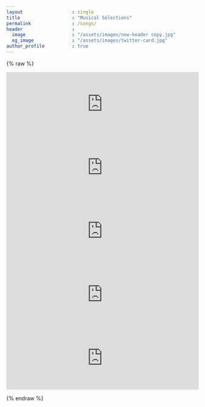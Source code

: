 ```yaml
---
layout                  : single
title                   : "Musical Selections"
permalink               : /songs/
header                  : 
  image                 : "/assets/images/new-header copy.jpg"
  og_image              : "/assets/images/twitter-card.jpg"
author_profile          : true
---
```


{% raw %}
<iframe width="100%" height="166" scrolling="no" frameborder="no" allow="autoplay" src="https://w.soundcloud.com/player/?url=https%3A//api.soundcloud.com/tracks/575286279&color=%23ff5500&auto_play=false&hide_related=false&show_comments=true&show_user=true&show_reposts=false&show_teaser=true"></iframe>

<iframe width="100%" height="166" scrolling="no" frameborder="no" allow="autoplay" src="https://w.soundcloud.com/player/?url=https%3A//api.soundcloud.com/tracks/571421430&color=%23ff5500&auto_play=false&hide_related=false&show_comments=true&show_user=true&show_reposts=false&show_teaser=true"></iframe>

<iframe width="100%" height="166" scrolling="no" frameborder="no" allow="autoplay" src="https://w.soundcloud.com/player/?url=https%3A//api.soundcloud.com/tracks/570939795&color=%23ff5500&auto_play=false&hide_related=false&show_comments=true&show_user=true&show_reposts=false&show_teaser=true"></iframe>

<iframe 
  width="100%" 
  height="166" 
  scrolling="no" 
  frameborder="no" 
  allow="autoplay" 
  src="https://w.soundcloud.com/player/?url=https%3A//api.soundcloud.com/tracks/564267297&color=%23eaddbc&auto_play=false&hide_related=false&show_comments=true&show_user=true&show_reposts=false&show_teaser=true">
</iframe>

<iframe 
  width="100%" 
  height="166" 
  scrolling="no" 
  frameborder="no" 
  allow="autoplay" 
  src="https://w.soundcloud.com/player/?url=https%3A//api.soundcloud.com/tracks/564262761&color=%23eaddbc&auto_play=false&hide_related=false&show_comments=true&show_user=true&show_reposts=false&show_teaser=true">
</iframe>

{% endraw %}

